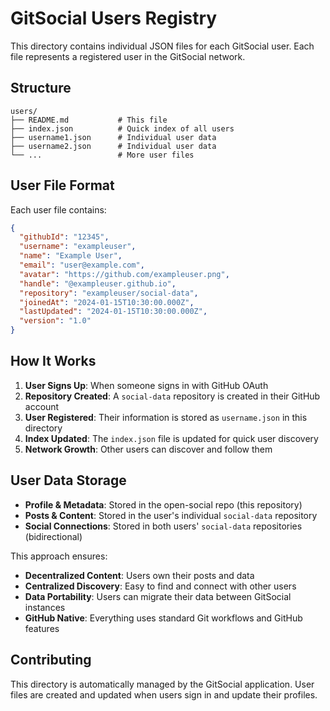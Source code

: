 # GitSocial Users Registry

This directory contains individual JSON files for each GitSocial user. Each file represents a registered user in the GitSocial network.

## Structure

```
users/
├── README.md           # This file
├── index.json          # Quick index of all users
├── username1.json      # Individual user data
├── username2.json      # Individual user data
└── ...                 # More user files
```

## User File Format

Each user file contains:

```json
{
  "githubId": "12345",
  "username": "exampleuser",
  "name": "Example User", 
  "email": "user@example.com",
  "avatar": "https://github.com/exampleuser.png",
  "handle": "@exampleuser.github.io",
  "repository": "exampleuser/social-data",
  "joinedAt": "2024-01-15T10:30:00.000Z",
  "lastUpdated": "2024-01-15T10:30:00.000Z",
  "version": "1.0"
}
```

## How It Works

1. **User Signs Up**: When someone signs in with GitHub OAuth
2. **Repository Created**: A `social-data` repository is created in their GitHub account
3. **User Registered**: Their information is stored as `username.json` in this directory
4. **Index Updated**: The `index.json` file is updated for quick user discovery
5. **Network Growth**: Other users can discover and follow them

## User Data Storage

- **Profile & Metadata**: Stored in the open-social repo (this repository)
- **Posts & Content**: Stored in the user's individual `social-data` repository
- **Social Connections**: Stored in both users' `social-data` repositories (bidirectional)

This approach ensures:
- **Decentralized Content**: Users own their posts and data
- **Centralized Discovery**: Easy to find and connect with other users
- **Data Portability**: Users can migrate their data between GitSocial instances
- **GitHub Native**: Everything uses standard Git workflows and GitHub features

## Contributing

This directory is automatically managed by the GitSocial application. User files are created and updated when users sign in and update their profiles.
